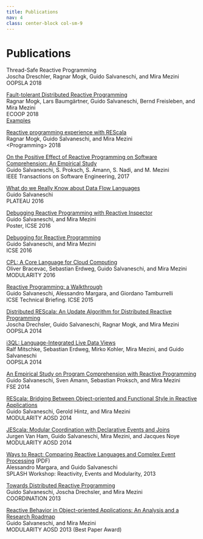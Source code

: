```yaml
---
title: Publications
nav: 4
class: center-block col-sm-9
---
```


# Publications

Thread-Safe Reactive Programming<br>
Joscha Dreschler, Ragnar Mogk, Guido Salvaneschi, and Mira Mezini<br>
OOPSLA 2018

[Fault-tolerant Distributed Reactive Programming](http://drops.dagstuhl.de/opus/volltexte/2018/9206/)<br>
Ragnar Mogk, Lars Baumgärtner, Guido Salvaneschi, Bernd Freisleben, and Mira Mezini<br>
ECOOP 2018<br>
[Examples](https://github.com/stg-tud/ecoop18-fault-tolerant-examples)

[Reactive programming experience with REScala](https://dl.acm.org/citation.cfm?id=3214337)<br>
Ragnar Mogk, Guido Salvaneschi, and Mira Mezini<br>
\<Programming\> 2018

[On the Positive Effect of Reactive Programming on Software Comprehension: An Empirical Study](http://ieeexplore.ieee.org/document/7827078/)<br>
Guido Salvaneschi, S. Proksch, S. Amann, S. Nadi, and M. Mezini<br>
IEEE Transactions on Software Engineering, 2017

[What do we Really Know about Data Flow Languages](https://dl.acm.org/citation.cfm?id=3001884)<br>
Guido Salvaneschi<br>
PLATEAU 2016

[Debugging Reactive Programming with Reactive Inspector](https://dl.acm.org/citation.cfm?id=2893174)<br>
Guido Salvaneschi, and Mira Mezini<br>
Poster, ICSE 2016

[Debugging for Reactive Programming](https://dl.acm.org/citation.cfm?id=2884815)<br>
Guido Salvaneschi, and Mira Mezini<br>
ICSE 2016

[CPL: A Core Language for Cloud Computing](https://dl.acm.org/citation.cfm?id=2889452)<br>
Oliver Bracevac, Sebastian Erdweg, Guido Salvaneschi, and Mira Mezini<br>
MODULARITY 2016

[Reactive Programming: a Walkthrough](http://ieeexplore.ieee.org/document/7203125/)<br>
Guido Salvaneschi, Alessandro Margara, and Giordano Tamburrelli<br>
ICSE Technical Briefing. ICSE 2015

[Distributed REScala: An Update Algorithm for Distributed Reactive Programming](https://dl.acm.org/citation.cfm?id=2660240)<br>
Joscha Drechsler, Guido Salvaneschi, Ragnar Mogk, and Mira Mezini<br>
OOPSLA 2014

[i3QL: Language-Integrated Live Data Views](https://dl.acm.org/citation.cfm?id=2660242)<br>
Ralf Mitschke, Sebastian Erdweg, Mirko Kohler, Mira Mezini, and Guido Salvaneschi<br>
OOPSLA 2014

[An Empirical Study on Program Comprehension with Reactive Programming](https://dl.acm.org/citation.cfm?id=2635895)<br>
Guido Salvaneschi, Sven Amann, Sebastian Proksch, and Mira Mezini<br>
FSE 2014

[REScala: Bridging Between Object-oriented and Functional Style in Reactive Applications](https://dl.acm.org/citation.cfm?id=2577083)<br>
Guido Salvaneschi, Gerold Hintz, and Mira Mezini<br>
MODULARITY AOSD 2014

[JEScala: Modular Coordination with Declarative Events and Joins](https://dl.acm.org/citation.cfm?id=2577082)<br>
Jurgen Van Ham, Guido Salvaneschi, Mira Mezini, and Jacques Noye<br>
MODULARITY AOSD 2014

[Ways to React: Comparing Reactive Languages and Complex Event Processing](http://www.guidosalvaneschi.com/attachments/papers/2013_Ways-to-React-Comparing-Reactive-Languages-and-Complex-Event-Processing_pdf.pdf) (PDF)<br>
Alessandro Margara, and Guido Salvaneschi<br>
SPLASH Workshop: Reactivity, Events and Modularity, 2013

[Towards Distributed Reactive Programming](https://link.springer.com/chapter/10.1007%2F978-3-642-38493-6_16)<br>
Guido Salvaneschi, Joscha Drechsler, and Mira Mezini<br>
COORDINATION 2013

[Reactive Behavior in Object-oriented Applications: An Analysis and a Research Roadmap](https://dl.acm.org/citation.cfm?id=2451442)<br>
Guido Salvaneschi, and Mira Mezini<br>
MODULARITY AOSD 2013 (Best Paper Award)

